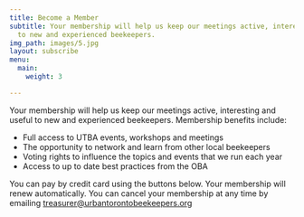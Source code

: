 ```yaml
---
title: Become a Member
subtitle: Your membership will help us keep our meetings active, interesting and useful
  to new and experienced beekeepers.
img_path: images/5.jpg
layout: subscribe
menu:
  main:
    weight: 3

---
```

Your membership will help us keep our meetings active, interesting and useful to new and experienced beekeepers. Membership benefits include:

* Full access to UTBA events, workshops and meetings
* The opportunity to network and learn from other local beekeepers
* Voting rights to influence the topics and events that we run each year
* Access to up to date best practices from the OBA

You can pay by credit card using the buttons below. Your membership will renew automatically. You can cancel your membership at any time by emailing treasurer@urbantorontobeekeepers.org